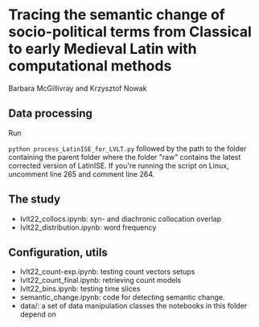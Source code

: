 # Tracing the semantic change of socio-political terms from Classical to early Medieval Latin with computational methods
Barbara McGillivray and Krzysztof Nowak

## Data processing

Run

`python process_LatinISE_for_LVLT.py` followed by the path to the folder containing the parent folder where the folder "raw" contains the latest corrected version of LatinISE. If you're running the script on Linux, uncomment line 265 and comment line 264. 


## The study
- lvlt22_collocs.ipynb: syn- and diachronic collocation overlap
- lvlt22_distribution.ipynb: word frequency

## Configuration, utils
- lvlt22_count-exp.ipynb: testing count vectors setups
- lvlt22_count_final.ipynb: retrieving count models
- lvlt22_bins.ipynb: testing time slices
- semantic_change.ipynb: code for detecting semantic change.
- data/: a set of data manipulation classes the notebooks in this folder depend on
